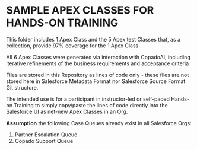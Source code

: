 # SAMPLE APEX CLASSES FOR HANDS-ON TRAINING

This folder includes 1 Apex Class and the 5 Apex test Classes that, as a collection, provide 97% coverage for the 1 Apex Class

All 6 Apex Classes were generated via interaction with CopadoAI, including iterative refinements of the business requirements and acceptance criteria

Files are stored in this Repository as lines of code only - these files are not stored here in Salesforce Metadata Format nor Salesforce Source Format Git structure.

The intended use is for a participant in instructor-led or self-paced Hands-on Training to simply copy/paste the lines of code directly into the Salesforce UI as net-new Apex Classes in an Org.

**Assumption** the following Case Queues already exist in all Salesforce Orgs:
1. Partner Escalation Queue
2. Copado Support Queue
